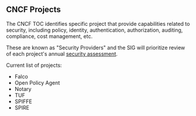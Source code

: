 ## CNCF Projects

The CNCF TOC identifies specific project that provide capabilities related
to security, including policy, identity, authentication, authorization,
auditing, compliance, cost management, etc.

These are known as "Security Providers" and the SIG will prioritize review of
each project's annual [security assessment](/assessments).

Current list of projects:

* Falco
* Open Policy Agent
* Notary
* TUF
* SPIFFE
* SPIRE
